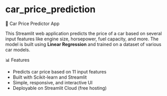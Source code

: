 # car_price_prediction

🚗 Car Price Predictor App

This Streamlit web application predicts the price of a car based on several input features like engine size, horsepower, fuel capacity, and more. The model is built using **Linear Regression** and trained on a dataset of various car models.

📊 Features

- Predicts car price based on 11 input features
- Built with Scikit-learn and Streamlit
- Simple, responsive, and interactive UI
- Deployable on Streamlit Cloud (free hosting)
